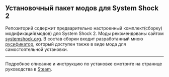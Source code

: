 ## Установочный пакет модов для System Shock 2 

Репозиторий содержит предварительно настроенный комплект(сборку) модификаций(модов) для System Shock 2. Моды рекомендованы сайтом [systemshock.org](https://www.systemshock.org/index.php?topic=4447.0). В состав сборки входит разработанный мною [русификатор](https://github.com/BroFox86/ss2-rus), который доступен также в виде мода для самостоятельной установки. 
_____________

Подробное описание и инструкцию по установке смотрите на странице руководства в [Steam](http://steamcommunity.com/sharedfiles/filedetails/?id=716333559). 